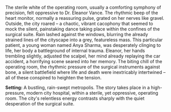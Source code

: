 The sterile white of the operating room, usually a comforting symphony of precision, felt oppressive to Dr. Eleanor Vance.  The rhythmic beep of the heart monitor, normally a reassuring pulse, grated on her nerves like gravel.  Outside, the city roared – a chaotic, vibrant cacophony that seemed to mock the silent, painstaking dance taking place within the confines of the surgical suite.  Rain lashed against the windows, blurring the already strained lines of the cityscape into a grey, featureless mass.  This particular patient, a young woman named Anya Sharma, was desperately clinging to life, her body a battleground of internal trauma.  Eleanor, her hands trembling slightly, adjusted the scalpel, her mind already replaying the car accident, a horrifying scene seared into her memory.  The biting chill of the operating room, the rhythmic pressure of the surgical instruments against bone, a silent battlefield where life and death were inextricably intertwined – all of these conspired to heighten the tension.

**Setting:**  A bustling, rain-swept metropolis. The story takes place in a high-pressure, modern city hospital, within a sterile, yet oppressive, operating room. The city's relentless energy contrasts sharply with the quiet desperation of the surgical suite.
